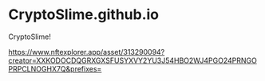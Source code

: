 # CryptoSlime.github.io
CryptoSlime!


https://www.nftexplorer.app/asset/313290094?creator=XXKODOCDQGRXGXSFUSYXVY2YU3J54HBO2WJ4PGO24PRNGOPRPCLNOGHX7Q&prefixes=
